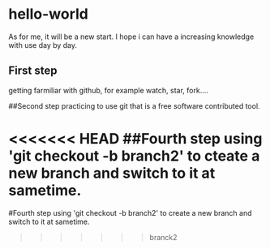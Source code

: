 # hello-world

As for me, it will be a new start. I hope i can have a increasing knowledge with use day by day.

## First step 
getting farmiliar with github, for example watch, star, fork....

##Second step
practicing to use git that is a free software contributed tool.

<<<<<<< HEAD
##Fourth step
using 'git checkout -b branch2' to cteate a new branch and switch to it at sametime.
=======
#Fourth step
using 'git checkout -b branch2' to create a new branch and switch to it at sametime.
>>>>>>> branck2
